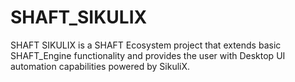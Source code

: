 # SHAFT_SIKULIX

SHAFT SIKULIX is a SHAFT Ecosystem project that extends basic SHAFT_Engine functionality and provides the user with Desktop UI automation capabilities powered by SikuliX.
